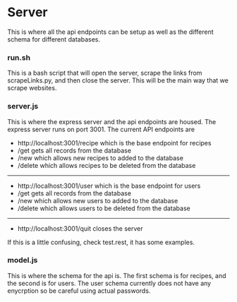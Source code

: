 <h1>Server</h1>

This is where all the api endpoints can be setup as well as the different schema for different databases. 

<h3>run.sh</h3>
This is a bash script that will open the server, scrape the links from scrapeLinks.py, and then close the server. This will be the main way that we scrape websites.

<h3>server.js</h3>
This is where the express server and the api endpoints are housed. The express server runs on port 3001. The current API endpoints are 

- http://localhost:3001/recipe which is the base endpoint for recipes
- /get gets all records from the database
- /new which allows new recipes to added to the database
- /delete which allows recipes to be deleted from the database
---
-  http://localhost:3001/user which is the base endpoint for users
- /get gets all records from the database
- /new which allows new users to added to the database
- /delete which allows users to be deleted from the database
---
- http://localhost:3001/quit closes the server

If this is a little confusing, check test.rest, it has some examples.

<h3>model.js</h3>
This is where the schema for the api is. The first schema is for recipes, and the second is for users. The user schema currently does not have any enycrption so be careful using actual passwords.